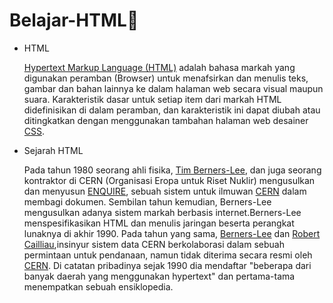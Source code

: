 # Belajar-HTML📕
  - HTML 
    <p><a href="#">Hypertext Markup Language (HTML)</a> adalah bahasa markah yang digunakan peramban (Browser) untuk menafsirkan dan menulis teks, gambar dan bahan lainnya ke dalam halaman web secara visual maupun suara. Karakteristik dasar untuk setiap item dari markah HTML didefinisikan di dalam peramban, dan karakteristik ini dapat diubah atau ditingkatkan dengan menggunakan tambahan halaman web desainer <a href="#">CSS</a>. </p>
  - Sejarah HTML
    <p>Pada tahun 1980 seorang ahli fisika, <a href="#">Tim Berners-Lee</a>, dan juga seorang kontraktor di CERN (Organisasi Eropa untuk Riset Nuklir) mengusulkan dan menyusun <a href="#">ENQUIRE</a>, sebuah sistem untuk ilmuwan <a href="#">CERN</a> dalam membagi dokumen. Sembilan tahun kemudian, Berners-Lee mengusulkan adanya sistem markah berbasis internet.Berners-Lee menspesifikasikan HTML dan menulis jaringan beserta perangkat lunaknya di akhir 1990. Pada tahun yang sama, <a href="#">Berners-Lee</a> dan <a href="#">Robert Cailliau</a>,insinyur sistem data CERN berkolaborasi dalam sebuah permintaan untuk pendanaan, namun tidak diterima secara resmi oleh <a href="#">CERN</a>. Di catatan pribadinya sejak 1990 dia mendaftar "beberapa dari banyak daerah yang menggunakan hypertext" dan pertama-tama menempatkan sebuah ensiklopedia.</p>
